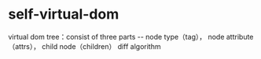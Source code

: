 # self-virtual-dom
virtual dom tree：consist of three parts -- node type（tag）， 
                                            node attribute（attrs），
                                            child node（children）
                                            diff algorithm
